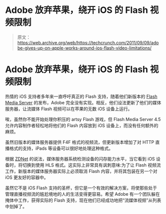 # Adobe 放弃苹果，绕开 iOS 的 Flash 视频限制 

> 原文：<https://web.archive.org/web/https://techcrunch.com/2011/09/09/adobe-gives-up-on-apple-works-around-ios-flash-video-limitations/>

# Adobe 放弃苹果，绕开 iOS 的 Flash 视频限制

热情的 iOS 支持者多年来一直呼吁真正的 Flash 支持，随着他们新版本的 [Flash Media Server](https://web.archive.org/web/20230205011225/http://blogs.adobe.com/ktowes/2011/09/announcing-adobe-flash-media-server-4-5.html) 的发布，Adobe 完全没有实现。相反，他们设法更新了他们的媒体服务器，让流媒体 Flash 视频可以在苹果的无数 iOS 设备上运行。

唉，虽然你不能开始处理你积压的 artsy Flash 游戏，但 Flash Media Server 4.5 允许内容制作者轻松地将他们的 Flash 内容放到 iOS 设备上，而没有任何额外的麻烦。

虽然旧版本的媒体服务器提供 F4F 格式的视频流，但更新版本增加了对 HTTP 直播格式的支持，iPads 等设备可以很好地处理这种格式。

根据 [ZDNet](https://web.archive.org/web/20230205011225/http://www.zdnet.co.uk/news/mobile-devices/2011/09/09/apple-ipads-and-iphones-finally-get-flash-video-40093884/?tag=mncol;txt) 的说法，媒体服务器系统检测设备的闪存能力水平，当它看到 iOS 设备时，将切换到使用 HLS 格式。这实际上非常具有讽刺意味:为了让 Flash 视频流工作，新版本的媒体服务器实际上必须取消 Flash 内容，并将其包装在另一个对 iOS 更友好的容器中。

虽然它不是 iOS Flash 支持的圣杯，但它是一个有效的解决方案，将使那些处于管理直播视频流的尴尬境地的人的生活变得更容易。希望 Adobe 有一个团队躲在掩体中工作，获得实际的 Flash 支持，现在他们已经成功地把“流媒体视频”从列表中划掉了。